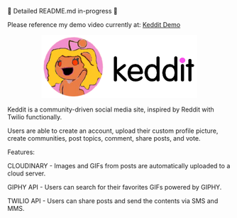 :construction: Detailed README.md in-progress :construction:

Please reference my demo video currently at:
[Keddit Demo](https://drive.google.com/open?id=1aR5mOqMz8OF7ECEa648PfNAlZBOfBZjt)

<p align="center">
  <img src="static/images/keddit_logo_image_dark.svg" width="350" title="Keddit">
</p>

Keddit is a community-driven social media site, inspired by Reddit with Twilio functionally. 

Users are able to create an account, upload their custom profile picture, create communities, post topics, comment, share posts, and vote. 

Features:

CLOUDINARY - Images and GIFs from posts are automatically uploaded to a cloud server.

GIPHY API - Users can search for their favorites GIFs powered by GIPHY.

TWILIO API - Users can share posts and send the contents via SMS and MMS.
